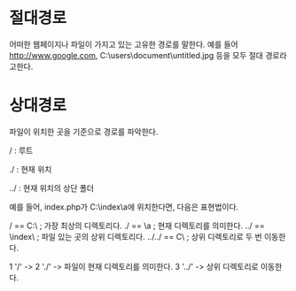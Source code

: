 # 절대경로
어떠한 웹페이지나 파일이 가지고 있는 고유한 경로를 말한다.
예를 들어 http://www.google.com, C:\users\document\untitled.jpg 등을 모두 절대 경로라고한다.
# 상대경로
파일이 위치한 곳을 기준으로 경로를 파악한다.

/ : 루트

./ : 현재 위치

../ : 현재 위치의 상단 폴더

예를 들어, index.php가 C:\index\a에 위치한다면, 다음은 표현법이다.

/ == C:\ ; 가장 최상의 디렉토리다.
./ == \a ; 현재 디렉토리를 의미한다.
../ == \index\ ; 파일 있는 곳의 상위 디렉토리다.
../../ == C\ ; 상위 디렉토리로 두 번 이동한다.

1 '/' ->
2 './' -> 파일이 현재 디렉토리를 의미한다.
3 '../' -> 상위 디렉토리로 이동한다.
